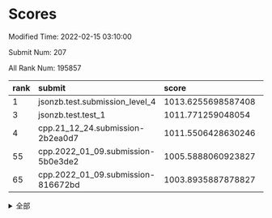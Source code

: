 # Scores

Modified Time: 2022-02-15 03:10:00

Submit Num: 207

All Rank Num: 195857

| rank |               submit               |       score        |       sigma        | pk_num |
| :--- | :--------------------------------- | :----------------- | :----------------- | :----- |
| 1    | jsonzb.test.submission_level_4     | 1013.6255698587408 | 0.8193294107796353 | 3789   |
| 3    | jsonzb.test.test_1                 | 1011.771259048054  | 0.7958671968571505 | 3785   |
| 4    | cpp.21_12_24.submission-2b2ea0d7   | 1011.5506428630246 | 0.773632438076175  | 3784   |
| 55   | cpp.2022_01_09.submission-5b0e3de2 | 1005.5888060923827 | 0.7135641926349852 | 3787   |
| 65   | cpp.2022_01_09.submission-816672bd | 1003.8935887878827 | 0.7064545655528929 | 3783   |


<details>
<summary>全部</summary>

| rank |                 submit                 |       score        |       sigma        | pk_num |
| :--- | :------------------------------------- | :----------------- | :----------------- | :----- |
| 1    | jsonzb.test.submission_level_4         | 1013.6255698587408 | 0.8193294107796353 | 3789   |
| 2    | gobigger.level_3.submission_level_3_14 | 1012.1902644227503 | 0.7959409278728384 | 3786   |
| 3    | jsonzb.test.test_1                     | 1011.771259048054  | 0.7958671968571505 | 3785   |
| 4    | cpp.21_12_24.submission-2b2ea0d7       | 1011.5506428630246 | 0.773632438076175  | 3784   |
| 5    | gobigger.level_3.submission_level_3_37 | 1011.2038408671344 | 0.7647750745239451 | 3784   |
| 6    | gobigger.level_3.submission_level_3_38 | 1011.0828231980742 | 0.7741231017729635 | 3786   |
| 7    | gobigger.level_3.submission_level_3_42 | 1011.0250369915891 | 0.7831670536970016 | 3786   |
| 8    | gobigger.level_3.submission_level_3_7  | 1010.9957444992974 | 0.7761242935155941 | 3781   |
| 9    | gobigger.level_3.submission_level_3_48 | 1010.8566582394817 | 0.7558163150434954 | 3786   |
| 10   | gobigger.level_3.submission_level_3_30 | 1010.7643612948668 | 0.7620823273719273 | 3788   |
| 11   | gobigger.level_3.submission_level_3_27 | 1010.7558401623687 | 0.7782273966568485 | 3787   |
| 12   | gobigger.level_3.submission_level_3_44 | 1010.6919173087387 | 0.7516295701230409 | 3784   |
| 13   | gobigger.level_3.submission_level_3_40 | 1010.6244610087178 | 0.7853405534932565 | 3789   |
| 14   | gobigger.level_3.submission_level_3_20 | 1010.534299882016  | 0.7589206523713001 | 3786   |
| 15   | gobigger.level_3.submission_level_3_47 | 1010.4873697249612 | 0.736252447321129  | 3785   |
| 16   | gobigger.level_3.submission_level_3_4  | 1010.4454601429704 | 0.7785805194962252 | 3784   |
| 17   | gobigger.level_3.submission_level_3_2  | 1010.3945103953828 | 0.7630391544752049 | 3786   |
| 18   | gobigger.level_3.submission_level_3_8  | 1010.1666100021348 | 0.7560487982693697 | 3782   |
| 19   | gobigger.level_3.submission_level_3_13 | 1010.1270733819235 | 0.7699783885331297 | 3788   |
| 20   | gobigger.level_3.submission_level_3_19 | 1010.0624475760574 | 0.7385552125113504 | 3786   |
| 21   | gobigger.level_3.submission_level_3_23 | 1009.9726428592223 | 0.7617532763796188 | 3782   |
| 22   | gobigger.level_3.submission_level_3_18 | 1009.8465997379835 | 0.7703519730902454 | 3788   |
| 23   | gobigger.level_3.submission_level_3_32 | 1009.8023793836152 | 0.7444435427648379 | 3785   |
| 24   | gobigger.level_3.submission_level_3_26 | 1009.7689583203659 | 0.768399665681166  | 3783   |
| 25   | gobigger.level_3.submission_level_3_16 | 1009.7290009475233 | 0.771445363112535  | 3786   |
| 26   | gobigger.level_3.submission_level_3_25 | 1009.7139624037085 | 0.7405781242797268 | 3782   |
| 27   | gobigger.level_3.submission_level_3_41 | 1009.7068974038765 | 0.7560949244795239 | 3789   |
| 28   | gobigger.level_3.submission_level_3_11 | 1009.6851465569815 | 0.7513529778644216 | 3784   |
| 29   | gobigger.level_3.submission_level_3_34 | 1009.633422331491  | 0.7468453251413275 | 3780   |
| 30   | gobigger.level_3.submission_level_3_12 | 1009.6124520819916 | 0.7690346941238694 | 3788   |
| 31   | gobigger.level_3.submission_level_3_21 | 1009.5977710544696 | 0.7457143953700611 | 3785   |
| 32   | gobigger.level_3.submission_level_3_22 | 1009.5501567181177 | 0.7543843464566284 | 3782   |
| 33   | gobigger.level_3.submission_level_3_35 | 1009.5099722296985 | 0.7415495909137406 | 3784   |
| 34   | gobigger.level_3.submission_level_3_45 | 1009.5098777675025 | 0.7530330476026316 | 3785   |
| 35   | gobigger.level_3.submission_level_3_10 | 1009.4158279338286 | 0.7317025772782755 | 3788   |
| 36   | gobigger.level_3.submission_level_3_36 | 1009.4043219141587 | 0.7644366134673882 | 3786   |
| 37   | gobigger.level_3.submission_level_3_17 | 1009.3885726256841 | 0.7581807229780513 | 3786   |
| 38   | gobigger.level_3.submission_level_3_49 | 1009.3383427236346 | 0.7593223390724899 | 3783   |
| 39   | gobigger.level_3.submission_level_3_6  | 1009.3236498721766 | 0.7606723290031921 | 3789   |
| 40   | gobigger.level_3.submission_level_3_0  | 1009.315590227398  | 0.7628259901908062 | 3786   |
| 41   | gobigger.level_3.submission_level_3_46 | 1009.3119553493251 | 0.7576186588296141 | 3779   |
| 42   | gobigger.level_3.submission_level_3_31 | 1009.2952631195742 | 0.7480906573262095 | 3783   |
| 43   | gobigger.level_3.submission_level_3_9  | 1009.2292253227674 | 0.753712735501159  | 3777   |
| 44   | gobigger.level_3.submission_level_3_24 | 1009.1934976877869 | 0.7481542582028736 | 3784   |
| 45   | gobigger.level_3.submission_level_3_29 | 1009.1898714214266 | 0.7616610039563626 | 3780   |
| 46   | gobigger.level_3.submission_level_3_28 | 1009.1692212556668 | 0.7585752269714267 | 3785   |
| 47   | gobigger.level_3.submission_level_3_33 | 1009.1662964083536 | 0.7491887756048807 | 3784   |
| 48   | gobigger.level_3.submission_level_3_39 | 1009.0927135986644 | 0.7315598253455933 | 3784   |
| 49   | gobigger.level_3.submission_level_3_5  | 1008.8814086007116 | 0.761719564349912  | 3785   |
| 50   | gobigger.level_3.submission_level_3_1  | 1008.8036248342064 | 0.7373095930888753 | 3783   |
| 51   | gobigger.level_3.submission_level_3_3  | 1008.4512473551259 | 0.7415976485261253 | 3783   |
| 52   | gobigger.level_3.submission_level_3_15 | 1008.3178666293533 | 0.7397501666165112 | 3790   |
| 53   | gobigger.level_3.submission_level_3_43 | 1008.1447993093842 | 0.7392446478450233 | 3787   |
| 54   | gobigger.level_1.submission_level_1_23 | 1005.6222735903634 | 0.7294636446520579 | 3786   |
| 55   | cpp.2022_01_09.submission-5b0e3de2     | 1005.5888060923827 | 0.7135641926349852 | 3787   |
| 56   | gobigger.level_1.submission_level_1_21 | 1005.2496032170621 | 0.7295361785895335 | 3791   |
| 57   | gobigger.level_1.submission_level_1_29 | 1004.4980323487471 | 0.7118480736414005 | 3783   |
| 58   | gobigger.level_1.submission_level_1_35 | 1004.2809078635863 | 0.7216642207088596 | 3779   |
| 59   | gobigger.level_1.submission_level_1_22 | 1004.1572450602913 | 0.710008629584262  | 3791   |
| 60   | gobigger.level_1.submission_level_1_25 | 1004.0282175308423 | 0.7163996741651456 | 3788   |
| 61   | gobigger.level_1.submission_level_1_44 | 1003.993944608689  | 0.7119532119532413 | 3784   |
| 62   | gobigger.level_1.submission_level_1_11 | 1003.9592940672715 | 0.7174514371913361 | 3786   |
| 63   | gobigger.level_1.submission_level_1_41 | 1003.9447659377463 | 0.7107586909210231 | 3785   |
| 64   | gobigger.level_1.submission_level_1_14 | 1003.9400094589585 | 0.7189609200687511 | 3780   |
| 65   | cpp.2022_01_09.submission-816672bd     | 1003.8935887878827 | 0.7064545655528929 | 3783   |
| 66   | gobigger.level_1.submission_level_1_13 | 1003.8284011171338 | 0.7146894675991116 | 3786   |
| 67   | gobigger.level_1.submission_level_1_19 | 1003.7090332287316 | 0.7149218782476751 | 3781   |
| 68   | gobigger.level_1.submission_level_1_10 | 1003.6578512508173 | 0.698833513866517  | 3787   |
| 69   | gobigger.level_1.submission_level_1_45 | 1003.6488269812097 | 0.7159352549254504 | 3780   |
| 70   | gobigger.level_1.submission_level_1_49 | 1003.6430882397578 | 0.7336984217939603 | 3787   |
| 71   | gobigger.level_1.submission_level_1_12 | 1003.5608424416265 | 0.7113243824946334 | 3787   |
| 72   | gobigger.level_1.submission_level_1_8  | 1003.560075725456  | 0.7169063646300473 | 3779   |
| 73   | gobigger.level_1.submission_level_1_6  | 1003.5330512072073 | 0.7182320467212913 | 3780   |
| 74   | gobigger.level_1.submission_level_1_28 | 1003.4881908813172 | 0.7194582982768509 | 3789   |
| 75   | gobigger.level_1.submission_level_1_48 | 1003.3618412897589 | 0.7117545186546679 | 3785   |
| 76   | gobigger.level_1.submission_level_1_5  | 1003.2830650664974 | 0.7063646413594993 | 3784   |
| 77   | gobigger.level_1.submission_level_1_43 | 1003.2338056667372 | 0.7102437259819808 | 3782   |
| 78   | gobigger.level_1.submission_level_1_39 | 1003.2221333052429 | 0.7270749499791422 | 3787   |
| 79   | gobigger.level_1.submission_level_1_46 | 1003.2155655411385 | 0.7153138000732613 | 3785   |
| 80   | gobigger.level_1.submission_level_1_30 | 1003.1338982032332 | 0.70886187409965   | 3783   |
| 81   | gobigger.level_1.submission_level_1_20 | 1003.0329688588864 | 0.7185561493598402 | 3786   |
| 82   | gobigger.level_1.submission_level_1_1  | 1003.0074631115623 | 0.7076144427961276 | 3780   |
| 83   | gobigger.level_1.submission_level_1_3  | 1003.0024064409697 | 0.7130188375712792 | 3788   |
| 84   | gobigger.level_1.submission_level_1_16 | 1002.9455736607553 | 0.7196305915833191 | 3787   |
| 85   | gobigger.level_1.submission_level_1_33 | 1002.944474053981  | 0.7231948495370598 | 3782   |
| 86   | gobigger.level_1.submission_level_1_37 | 1002.8137732228295 | 0.7229749749893152 | 3779   |
| 87   | gobigger.level_1.submission_level_1_36 | 1002.7722983808623 | 0.717983352915073  | 3781   |
| 88   | gobigger.level_1.submission_level_1_31 | 1002.643985187631  | 0.7002833418036358 | 3785   |
| 89   | gobigger.level_1.submission_level_1_9  | 1002.6060686806239 | 0.7090787092870422 | 3780   |
| 90   | gobigger.level_1.submission_level_1_0  | 1002.5577921148047 | 0.7056949562604415 | 3785   |
| 91   | gobigger.level_1.submission_level_1_17 | 1002.5540756684146 | 0.7069401966466515 | 3791   |
| 92   | gobigger.level_1.submission_level_1_15 | 1002.5382718359818 | 0.7140254655549305 | 3786   |
| 93   | gobigger.level_1.submission_level_1_26 | 1002.5377865445105 | 0.721123608765252  | 3783   |
| 94   | gobigger.level_1.submission_level_1_7  | 1002.4932023825493 | 0.7021961347423633 | 3781   |
| 95   | gobigger.level_1.submission_level_1_32 | 1002.3764337120865 | 0.718287405308235  | 3787   |
| 96   | gobigger.level_1.submission_level_1_34 | 1002.3764112773556 | 0.7139975577708182 | 3785   |
| 97   | gobigger.level_1.submission_level_1_2  | 1002.3468656120862 | 0.7011932386613319 | 3783   |
| 98   | gobigger.level_1.submission_level_1_18 | 1002.3137357483903 | 0.7146086681668931 | 3782   |
| 99   | gobigger.level_1.submission_level_1_40 | 1002.2737963547645 | 0.7072514961391264 | 3785   |
| 100  | gobigger.level_1.submission_level_1_42 | 1002.1961569965032 | 0.7126071672672744 | 3787   |
| 101  | gobigger.level_1.submission_level_1_38 | 1002.1872141877332 | 0.7104447401543654 | 3786   |
| 102  | gobigger.level_1.submission_level_1_24 | 1001.9523726097941 | 0.7092997608313791 | 3786   |
| 103  | gobigger.level_1.submission_level_1_27 | 1001.9246204002658 | 0.7058738877216353 | 3786   |
| 104  | gobigger.level_1.submission_level_1_47 | 1001.8656052622689 | 0.7047845869615724 | 3783   |
| 105  | gobigger.level_1.submission_level_1_4  | 1001.6244104636261 | 0.7148921021218433 | 3780   |
| 106  | gobigger.random.submission_random_47   | 997.6634511983227  | 0.7113243721767967 | 3787   |
| 107  | gobigger.random.submission_random_21   | 997.4294662334427  | 0.7143107308749218 | 3780   |
| 108  | gobigger.random.submission_random_29   | 997.4000008466828  | 0.7037370796869784 | 3788   |
| 109  | gobigger.random.submission_random_28   | 997.0849590752746  | 0.7051425505797954 | 3782   |
| 110  | gobigger.random.submission_random_18   | 996.9844563691406  | 0.7133751127385989 | 3782   |
| 111  | gobigger.random.submission_random_15   | 996.9081419366073  | 0.7007243888823893 | 3785   |
| 112  | gobigger.random.submission_random_42   | 996.9021179163409  | 0.7190091451369077 | 3791   |
| 113  | gobigger.random.submission_random_35   | 996.8877219871957  | 0.7169871612590379 | 3783   |
| 114  | gobigger.random.submission_random_13   | 996.8352236850992  | 0.7071065303063492 | 3785   |
| 115  | gobigger.random.submission_random_7    | 996.7791492888715  | 0.7129447512687674 | 3788   |
| 116  | gobigger.random.submission_random_39   | 996.5639735963559  | 0.7001220422636838 | 3785   |
| 117  | gobigger.random.submission_random_37   | 996.5625719653489  | 0.706383503165415  | 3781   |
| 118  | gobigger.random.submission_random_17   | 996.5491077698058  | 0.7209554440212873 | 3784   |
| 119  | gobigger.random.submission_random_12   | 996.5266673810088  | 0.7119943832774212 | 3787   |
| 120  | gobigger.random.submission_random_6    | 996.4521685464348  | 0.7083740548678964 | 3784   |
| 121  | gobigger.random.submission_random_48   | 996.30799662517    | 0.700546624751821  | 3780   |
| 122  | gobigger.random.submission_random_14   | 996.2926028874886  | 0.7162727112695951 | 3782   |
| 123  | gobigger.random.submission_random_0    | 996.2036366857449  | 0.7198404903500086 | 3787   |
| 124  | gobigger.random.submission_random_2    | 996.1487262145243  | 0.7089395939663049 | 3783   |
| 125  | gobigger.random.submission_random_31   | 996.117092434578   | 0.70281533854793   | 3786   |
| 126  | gobigger.random.submission_random_26   | 996.0952467691494  | 0.7047423531366654 | 3785   |
| 127  | gobigger.random.submission_random_8    | 996.0737468409368  | 0.7200273358685744 | 3786   |
| 128  | gobigger.random.submission_random_1    | 996.0642196305977  | 0.7003321631763181 | 3786   |
| 129  | gobigger.random.submission_random_45   | 996.0378853749016  | 0.7050843025978865 | 3789   |
| 130  | gobigger.random.submission_random_33   | 995.9891338626542  | 0.7064660946940361 | 3785   |
| 131  | gobigger.random.submission_random_5    | 995.9860519582611  | 0.7082453047349568 | 3789   |
| 132  | gobigger.random.submission_random_27   | 995.9717267430126  | 0.717224044850063  | 3783   |
| 133  | gobigger.random.submission_random_34   | 995.9554990628375  | 0.7201153157245167 | 3789   |
| 134  | gobigger.random.submission_random_11   | 995.9228928387556  | 0.6948071034067216 | 3782   |
| 135  | gobigger.random.submission_random_10   | 995.9059665502582  | 0.7080741129701689 | 3788   |
| 136  | gobigger.random.submission_random_24   | 995.840070857793   | 0.7140772603643718 | 3782   |
| 137  | gobigger.random.submission_random_32   | 995.8340234929609  | 0.7055863975495817 | 3783   |
| 138  | gobigger.random.submission_random_38   | 995.8100412845779  | 0.710190790771991  | 3782   |
| 139  | gobigger.random.submission_random_23   | 995.7186826153333  | 0.7052312941311575 | 3784   |
| 140  | gobigger.random.submission_random_16   | 995.6579832733069  | 0.7107966021453219 | 3786   |
| 141  | gobigger.random.submission_random_44   | 995.653015895001   | 0.7135969649539414 | 3781   |
| 142  | gobigger.random.submission_random_30   | 995.6302688593943  | 0.7095063775507655 | 3786   |
| 143  | gobigger.random.submission_random_9    | 995.5894293898531  | 0.7139226054634853 | 3784   |
| 144  | gobigger.random.submission_random_49   | 995.5884153148648  | 0.6997394052010348 | 3788   |
| 145  | gobigger.random.submission_random_22   | 995.5636549728578  | 0.7125586148041434 | 3779   |
| 146  | gobigger.random.submission_random_43   | 995.4620458219963  | 0.7068072147005457 | 3778   |
| 147  | gobigger.random.submission_random_19   | 995.4388714758043  | 0.7183511388899997 | 3785   |
| 148  | gobigger.random.submission_random_25   | 995.4307122080265  | 0.7086207005673567 | 3788   |
| 149  | gobigger.random.submission_random_4    | 995.4049869288851  | 0.7062981839239787 | 3780   |
| 150  | gobigger.random.submission_random_3    | 995.3080547758025  | 0.7211393289256202 | 3784   |
| 151  | gobigger.random.submission_random_46   | 995.2561845446327  | 0.7178383554782491 | 3782   |
| 152  | gobigger.random.submission_random_20   | 995.2386870776405  | 0.7123517016621601 | 3786   |
| 153  | gobigger.random.submission_random_40   | 995.2036916065886  | 0.7146356661119241 | 3790   |
| 154  | gobigger.random.submission_random_41   | 995.1842046126619  | 0.7160767793056979 | 3786   |
| 155  | gobigger.level_2.submission_level_2_6  | 995.1761587047747  | 0.718775938831034  | 3786   |
| 156  | gobigger.random.submission_random_36   | 994.9597944301046  | 0.7068431641446661 | 3786   |
| 157  | gobigger.level_2.submission_level_2_46 | 994.1828683402234  | 0.7181759065070612 | 3784   |
| 158  | gobigger.level_2.submission_level_2_34 | 994.021612707089   | 0.745312876576336  | 3785   |
| 159  | gobigger.level_2.submission_level_2_48 | 993.8537275724909  | 0.7384912517429904 | 3784   |
| 160  | gobigger.level_2.submission_level_2_2  | 993.7522360224835  | 0.7273747688889225 | 3787   |
| 161  | gobigger.level_2.submission_level_2_33 | 993.5811692828023  | 0.7450563252328284 | 3785   |
| 162  | gobigger.level_2.submission_level_2_42 | 993.4320936425577  | 0.7577795171166483 | 3786   |
| 163  | gobigger.level_2.submission_level_2_38 | 993.3916863512338  | 0.7330656283094096 | 3788   |
| 164  | gobigger.level_2.submission_level_2_19 | 993.3550571393188  | 0.7186149458650035 | 3785   |
| 165  | gobigger.level_2.submission_level_2_5  | 993.1232659930752  | 0.7496671547437385 | 3779   |
| 166  | gobigger.level_2.submission_level_2_14 | 993.0887075906345  | 0.7280563049740542 | 3784   |
| 167  | gobigger.level_2.submission_level_2_39 | 993.0206042665949  | 0.723363804253434  | 3785   |
| 168  | gobigger.level_2.submission_level_2_36 | 992.9979453600013  | 0.739138149547299  | 3787   |
| 169  | gobigger.level_2.submission_level_2_37 | 992.8004488853251  | 0.7366625250820733 | 3785   |
| 170  | gobigger.level_2.submission_level_2_21 | 992.7906590736102  | 0.7343993663692318 | 3777   |
| 171  | gobigger.level_2.submission_level_2_47 | 992.7394655054854  | 0.734984368936831  | 3789   |
| 172  | gobigger.level_2.submission_level_2_7  | 992.7318070086578  | 0.7282980961586288 | 3789   |
| 173  | gobigger.level_2.submission_level_2_8  | 992.7167410736494  | 0.7338493458256787 | 3781   |
| 174  | gobigger.level_2.submission_level_2_1  | 992.6468966055578  | 0.7353256143565333 | 3783   |
| 175  | gobigger.level_2.submission_level_2_35 | 992.6052953849744  | 0.7502996583154856 | 3784   |
| 176  | gobigger.level_2.submission_level_2_29 | 992.497024142773   | 0.7670344638919103 | 3783   |
| 177  | gobigger.level_2.submission_level_2_23 | 992.4769640090346  | 0.728016958206081  | 3786   |
| 178  | gobigger.level_2.submission_level_2_4  | 992.4749684713461  | 0.7538483311610588 | 3785   |
| 179  | gobigger.level_2.submission_level_2_27 | 992.3590421888904  | 0.739104587377923  | 3782   |
| 180  | gobigger.level_2.submission_level_2_13 | 992.2691806697904  | 0.7697345091691014 | 3789   |
| 181  | gobigger.level_2.submission_level_2_26 | 992.1989639147374  | 0.7349113220695254 | 3784   |
| 182  | gobigger.level_2.submission_level_2_28 | 992.1127209585027  | 0.7735376424242485 | 3788   |
| 183  | gobigger.level_2.submission_level_2_24 | 992.0804506091508  | 0.7749823750470725 | 3785   |
| 184  | gobigger.level_2.submission_level_2_43 | 992.0231590951572  | 0.7291287667276304 | 3789   |
| 185  | gobigger.level_2.submission_level_2_9  | 991.9332095887688  | 0.7439017288199232 | 3782   |
| 186  | gobigger.level_2.submission_level_2_30 | 991.8346599273998  | 0.7545610407234538 | 3782   |
| 187  | gobigger.level_2.submission_level_2_11 | 991.7773497016939  | 0.7330926776852668 | 3785   |
| 188  | gobigger.level_2.submission_level_2_16 | 991.6888788226323  | 0.7595973753988905 | 3787   |
| 189  | gobigger.level_2.submission_level_2_44 | 991.66275641372    | 0.7518204894919249 | 3783   |
| 190  | gobigger.level_2.submission_level_2_15 | 991.61681052096    | 0.7623062762462707 | 3781   |
| 191  | gobigger.level_2.submission_level_2_10 | 991.5749776927548  | 0.7519663573538533 | 3787   |
| 192  | gobigger.level_2.submission_level_2_12 | 991.4977272460691  | 0.7648799739385186 | 3787   |
| 193  | gobigger.level_2.submission_level_2_31 | 991.477068817141   | 0.7539297541649623 | 3787   |
| 194  | gobigger.level_2.submission_level_2_3  | 991.4482626360254  | 0.7544782524288479 | 3781   |
| 195  | gobigger.level_2.submission_level_2_20 | 991.4381022043026  | 0.7581525013759729 | 3781   |
| 196  | gobigger.level_2.submission_level_2_49 | 991.2956167601393  | 0.7513501097868635 | 3784   |
| 197  | gobigger.level_2.submission_level_2_18 | 991.2431129315593  | 0.7432710696170339 | 3786   |
| 198  | gobigger.level_2.submission_level_2_17 | 991.2178326805856  | 0.7621296293384935 | 3789   |
| 199  | gobigger.level_2.submission_level_2_0  | 991.0744683557423  | 0.7668951900701908 | 3786   |
| 200  | gobigger.level_2.submission_level_2_45 | 990.632141298619   | 0.7818618642200923 | 3786   |
| 201  | gobigger.level_2.submission_level_2_25 | 990.5819284273849  | 0.7661295089844682 | 3785   |
| 202  | gobigger.level_2.submission_level_2_40 | 990.4796077997431  | 0.767790994760765  | 3785   |
| 203  | gobigger.level_2.submission_level_2_22 | 990.2583087035412  | 0.7529350584685858 | 3786   |
| 204  | gobigger.level_2.submission_level_2_32 | 990.0955783423348  | 0.7657426876991673 | 3787   |
| 205  | gobigger.level_2.submission_level_2_41 | 989.815091182969   | 0.7635702134939919 | 3790   |
| 206  | gobigger.none.submission_none_0        | 977.1896959607872  | 1.4231658169897716 | 3781   |
| 207  | gobigger.none.submission_none_1        | 976.1041963304624  | 1.382683180573636  | 3781   |

</details>